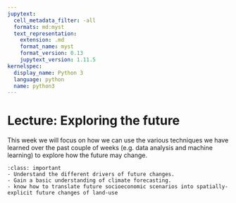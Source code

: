 ```yaml
---
jupytext:
  cell_metadata_filter: -all
  formats: md:myst
  text_representation:
    extension: .md
    format_name: myst
    format_version: 0.13
    jupytext_version: 1.11.5
kernelspec:
  display_name: Python 3
  language: python
  name: python3
---
```


# Lecture: Exploring the future

This week we will focus on how we can use the various techniques we have learned over the past couple of weeks (e.g. data analysis and machine learning) to explore how the future may change.

`````{admonition} Learning objectives week 5
:class: important
- Understand the different drivers of future changes.
- Gain a basic understanding of climate forecasting.
- know how to translate future socioeconomic scenarios into spatially-explicit future changes of land-use
`````
